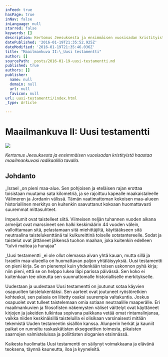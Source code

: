 ```yaml
---
inFeed: true
hasPage: true
inNav: false
inLanguage: null
starred: false
keywords: []
description: Kertomus Jeesuksesta ja ensimmäisen vuosisadan kristityistä
datePublished: '2016-01-19T21:35:52.925Z'
dateModified: '2016-01-19T21:35:46.036Z'
title: "Maailmankuva II:\_Uusi testamentti"
author: []
sourcePath: _posts/2016-01-19-uusi-testamentti.md
published: true
authors: []
publisher:
  name: null
  domain: null
  url: null
  favicon: null
url: uusi-testamentti/index.html
_type: Article

---
```

# Maailmankuva II: Uusi testamentti
![](https://s3-us-west-2.amazonaws.com/the-grid-img/p/7a5725cd2da8023f14c621501e4a6aa421af356f.jpg)

_Kertomus Jeesuksesta ja ensimmäisen vuosisadan kristityistä haastaa maailmankuvasi radikaalilla tavalla._

## Johdanto

_Israel _on pieni maa-alue. Sen pohjoisen ja eteläisen rajan erottaa toisistaan muutama sata kilometriä, ja se rajoittuu kapealle maakaistaleelle Välimeren ja Jordanin välissä. Tämän vaatimattoman kokoisen maa-alueen historiallinen merkitys on kuitenkin saavuttanut kokoaan huomattavasti suuremmat mittasuhteet.

Imperiumit ovat taistelleet siitä. Viimeisen neljän tuhannen vuoden aikana armeijat ovat marssineet sen halki keskimäärin 44 vuoden välein, valloittamaan sitä, pelastamaan sitä miehittäjiltä, käyttääkseen sitä neutraalina taistelukenttänä tai kulkureittinä toiselle sotatantereelle. Sodat ja taistelut ovat jättäneet jälkensä tuohon maahan, joka kuitenkin edelleen "tulvii maitoa ja hunajaa" 

_Uusi testamentti _ei ole ollut olemassa aivan yhtä kauan, mutta sillä ja Israelin maa-alueella on huomattavan paljon yhtäläisyyksiä. Uusi testamentti on pieni kirja. Se on pienempi kuin yhdenkään toisen uskonnon pyhä kirja; niin pieni, että se on helppo lukea läpi parissa päivässä. Sen koko ei kuitenkaan tee oikeutta sen suunnattomalle historialliselle merkitykselle.

Uudestaan ja uudestaan Uusi testamentti on joutunut sotaa käyvien osapuolten taistelukentäksi. Sen aarteet ovat joutuneet ryöstöretkien kohteeksi, sen palasia on liitetty osaksi suurempia valtakuntia. Joskus osapuolet ovat tulleet taistelemaan omia sotiaan neutraalille maaperälle. Eri maailmankuvien ja filosofisten näkemysten väliset väittelyt ovat käyttäneet kirjojen ja jakeiden tulkintaa sopivana paikkana vetää omat rintamalinjansa, vaikka niiden keskinäisillä taisteluilla ei olisikaan varsinaisesti mitään tekemistä Uuden testamentin sisällön kanssa. Alunperin herkät ja kauniit paikat on runneltu raskaskätisten eksegeettien toimesta, pikaisten saarnojen valmisteluissa ja poliittisten sloganien etsinnässä.

Kaikesta huolimatta Uusi testamentti on säilynyt voimakkaana ja elävänä teoksena, täynnä kauneutta, iloa ja kyyneleitä.